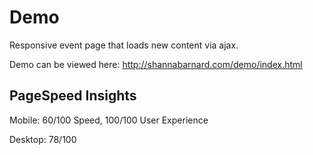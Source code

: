 Demo
====

Responsive event page that loads new content via ajax.

Demo can be viewed here: http://shannabarnard.com/demo/index.html


PageSpeed Insights
------------------
Mobile: 60/100 Speed, 100/100 User Experience

Desktop: 78/100
